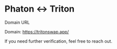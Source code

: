 # Phaton <-> Triton

Domain URL

Domain: https://tritonswap.app/

If you need further verification, feel free to reach out.
